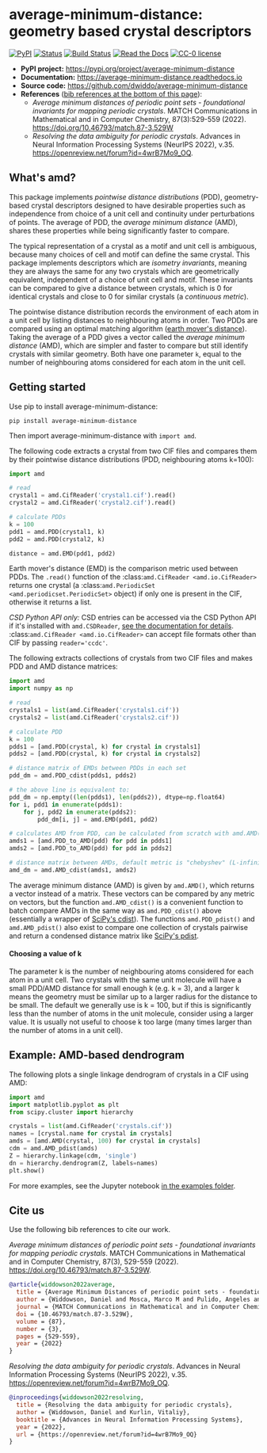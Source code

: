 # average-minimum-distance: geometry based crystal descriptors

[![PyPI](https://img.shields.io/pypi/v/average-minimum-distance)](https://pypi.org/project/average-minimum-distance/)
[![Status](https://img.shields.io/pypi/status/average-minimum-distance)](https://pypi.org/project/average-minimum-distance/)
[![Build Status](https://scrutinizer-ci.com/g/dwiddo/average-minimum-distance/badges/build.png?b=master)](https://scrutinizer-ci.com/g/dwiddo/average-minimum-distance/)
[![Read the Docs](https://img.shields.io/readthedocs/average-minimum-distance)](https://average-minimum-distance.readthedocs.io)
[![CC-0 license](https://img.shields.io/badge/License-CC%20BY--NC--SA%204.0-blue)](https://creativecommons.org/licenses/by-nc-sa/4.0/)

- **PyPI project:** <https://pypi.org/project/average-minimum-distance>
- **Documentation:** <https://average-minimum-distance.readthedocs.io>
- **Source code:** <https://github.com/dwiddo/average-minimum-distance>
- **References** ([bib references at the bottom of this page](#citeus)):
  - *Average minimum distances of periodic point sets - foundational invariants for mapping periodic crystals*. MATCH Communications in Mathematical and in Computer Chemistry, 87(3):529-559 (2022). <https://doi.org/10.46793/match.87-3.529W>
  - *Resolving the data ambiguity for periodic crystals*. Advances in Neural Information Processing Systems (NeurIPS 2022), v.35. <https://openreview.net/forum?id=4wrB7Mo9_OQ>.

## What's amd?

This package implements *pointwise distance distributions* (PDD), geometry-based crystal descriptors designed to have desirable properties such as independence from choice of a unit cell and continuity under perturbations of points. The average of PDD, the
*average minimum distance* (AMD), shares these properties while being
significantly faster to compare.

The typical representation of a crystal as a motif and unit cell is ambiguous, because many choices of cell and motif can define the same crystal. This package implements descriptors which are *isometry invariants*, meaning they are always the same for any two crystals which are geometrically equivalent, independent of a choice of unit cell and motif. These invariants can be compared to give a distance between crystals, which is 0 for identical crystals and close to 0 for similar crystals (a *continuous metric*).

The pointwise distance distribution records the environment of each atom in a unit cell by listing distances to neighbouring atoms in order. Two PDDs are compared using an optimal matching algorithm ([earth mover's distance](https://en.wikipedia.org/wiki/Earth_mover%27s_distance)). Taking the average of a PDD gives a vector called the *average minimum distance* (AMD), which are simpler and faster to compare but still identify crystals with similar geometry. Both have one parameter `k`, equal to the number of neighbouring atoms considered for each atom in the unit cell.

## Getting started

Use pip to install average-minimum-distance:

```shell
pip install average-minimum-distance
```

Then import average-minimum-distance with ```import amd```.

The following code extracts a crystal from two CIF files and compares them by
their pointwise distance distributions (PDD, neighbouring atoms k=100):

```py
import amd

# read
crystal1 = amd.CifReader('crystal1.cif').read()
crystal2 = amd.CifReader('crystal2.cif').read()

# calculate PDDs
k = 100
pdd1 = amd.PDD(crystal1, k)
pdd2 = amd.PDD(crystal2, k)

distance = amd.EMD(pdd1, pdd2)
```

Earth mover's distance (EMD) is the comparison metric used between PDDs. The `.read()` function of the :class:`amd.CifReader <amd.io.CifReader>` returns
one crystal (a :class:`amd.PeriodicSet <amd.periodicset.PeriodicSet>` object) if
only one is present in the CIF, otherwise it returns a list.

*CSD Python API only:* CSD entries can be accessed via the CSD Python API if it's installed with ```amd.CSDReader```, [see the documentation for details](https://average-minimum-distance.readthedocs.io/en/latest/Reading_from_the_CSD.html). :class:`amd.CifReader <amd.io.CifReader>` can accept file formats other than CIF by passing ```reader='ccdc'```.

The following extracts collections of crystals from two CIF files and makes PDD and AMD distance matrices:

```py
import amd
import numpy as np

# read
crystals1 = list(amd.CifReader('crystals1.cif'))
crystals2 = list(amd.CifReader('crystals2.cif'))

# calculate PDD
k = 100
pdds1 = [amd.PDD(crystal, k) for crystal in crystals1]
pdds2 = [amd.PDD(crystal, k) for crystal in crystals2]

# distance matrix of EMDs between PDDs in each set
pdd_dm = amd.PDD_cdist(pdds1, pdds2)

# the above line is equivalent to:
pdd_dm = np.empty((len(pdds1), len(pdds2)), dtype=np.float64)
for i, pdd1 in enumerate(pdds1):
    for j, pdd2 in enumerate(pdds2):
        pdd_dm[i, j] = amd.EMD(pdd1, pdd2)

# calculates AMD from PDD, can be calculated from scratch with amd.AMD()
amds1 = [amd.PDD_to_AMD(pdd) for pdd in pdds1]
amds2 = [amd.PDD_to_AMD(pdd) for pdd in pdds2]

# distance matrix between AMDs, default metric is "chebyshev" (L-infinity)
amd_dm = amd.AMD_cdist(amds1, amds2)
```

The average minimum distance (AMD) is given by `amd.AMD()`,  which returns a vector instead of a matrix. These vectors can be compared by any metric on vectors, but the function `amd.AMD_cdist()` is a convenient function to batch compare AMDs in the same way as `amd.PDD_cdist()` above (essentially a wrapper of [SciPy's cdist](https://docs.scipy.org/doc/scipy/reference/generated/scipy.spatial.distance.cdist.html#scipy-spatial-distance-cdist)).
The functions `amd.PDD_pdist()` and `amd.AMD_pdist()` also exist
to compare one collection of crystals pairwise and return a condensed distance matrix like
[SciPy's pdist](https://docs.scipy.org/doc/scipy/reference/generated/scipy.spatial.distance.pdist.html#scipy-spatial-distance-pdist).

#### Choosing a value of k

The parameter k is the number of neighbouring atoms considered for each atom in a unit cell. Two crystals with the same unit molecule will have a small PDD/AMD distance for small enough k (e.g. k = 3), and a larger k means the geometry must be similar up to a larger radius for the distance to be small. The default we generally use is k = 100, but if this is significantly less than the number of atoms in the unit molecule, consider using a larger value. It is usually not useful to choose k too large (many times larger than the number of atoms in a unit cell).

## Example: AMD-based dendrogram

The following plots a single linkage dendrogram of crystals in a CIF using AMD:

```py
import amd
import matplotlib.pyplot as plt
from scipy.cluster import hierarchy

crystals = list(amd.CifReader('crystals.cif'))
names = [crystal.name for crystal in crystals]
amds = [amd.AMD(crystal, 100) for crystal in crystals]
cdm = amd.AMD_pdist(amds)
Z = hierarchy.linkage(cdm, 'single')
dn = hierarchy.dendrogram(Z, labels=names)
plt.show()
```

For more examples, see the Jupyter notebook [in the examples folder](https://github.com/dwiddo/average-minimum-distance/tree/master/examples).

## Cite us <a name="citeus"></a>

Use the following bib references to cite our work.

*Average minimum distances of periodic point sets - foundational invariants for mapping periodic crystals*. MATCH Communications in Mathematical and in Computer Chemistry, 87(3), 529-559 (2022). <https://doi.org/10.46793/match.87-3.529W>.

```bibtex
@article{widdowson2022average,
  title = {Average Minimum Distances of periodic point sets - foundational invariants for mapping periodic crystals},
  author = {Widdowson, Daniel and Mosca, Marco M and Pulido, Angeles and Kurlin, Vitaliy and Cooper, Andrew I},
  journal = {MATCH Communications in Mathematical and in Computer Chemistry},
  doi = {10.46793/match.87-3.529W},
  volume = {87},
  number = {3},
  pages = {529-559},
  year = {2022}
}
```

*Resolving the data ambiguity for periodic crystals*. Advances in Neural Information Processing Systems (NeurIPS 2022), v.35. <https://openreview.net/forum?id=4wrB7Mo9_OQ>.

```bibtex
@inproceedings{widdowson2022resolving,
  title = {Resolving the data ambiguity for periodic crystals},
  author = {Widdowson, Daniel and Kurlin, Vitaliy},
  booktitle = {Advances in Neural Information Processing Systems},
  year = {2022},
  url = {https://openreview.net/forum?id=4wrB7Mo9_OQ}
}
```
